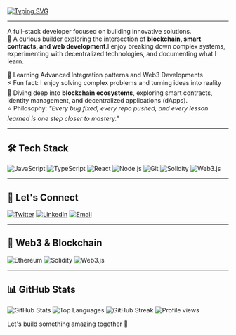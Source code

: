 ## 
[![Typing SVG](https://readme-typing-svg.demolab.com?font=Alan+Sans&weight=700&size=35&pause=1000&center=true&vCenter=true&width=435&lines=Hey+there!%F0%9F%91%8B;I'm+Amas)](https://git.io/typing-svg)

---

A full-stack developer focused on building innovative solutions.  
🚀 A curious builder exploring the intersection of **blockchain, smart contracts, and web development**.I enjoy breaking down complex systems, experimenting with decentralized technologies, and documenting what I learn.  

🌱 Learning Advanced Integration patterns and Web3 Developments  
⚡ Fun fact: I enjoy solving complex problems and turning ideas into reality  
🔗 Diving deep into **blockchain ecosystems**, exploring smart contracts, identity management, and decentralized applications (dApps).  
⭐ Philosophy: *"Every bug fixed, every repo pushed, and every lesson learned is one step closer to mastery."*

---

## 🛠 Tech Stack

![JavaScript](https://img.shields.io/badge/JavaScript-F7DF1E?style=for-the-badge&logo=javascript&logoColor=black)
![TypeScript](https://img.shields.io/badge/TypeScript-3178C6?style=for-the-badge&logo=typescript&logoColor=white)
![React](https://img.shields.io/badge/React-61DAFB?style=for-the-badge&logo=react&logoColor=black)
![Node.js](https://img.shields.io/badge/Node.js-339933?style=for-the-badge&logo=nodedotjs&logoColor=white)
![Git](https://img.shields.io/badge/Git-F05032?style=for-the-badge&logo=git&logoColor=white)
![Solidity](https://img.shields.io/badge/Solidity-363636?style=for-the-badge&logo=solidity&logoColor=white)
![Web3.js](https://img.shields.io/badge/Web3.js-F16822?style=for-the-badge&logo=web3dotjs&logoColor=white)

---
## 🤝 Let's Connect

[![Twitter](https://img.shields.io/badge/Twitter-1DA1F2?style=for-the-badge&logo=twitter&logoColor=white)](https://x.com/Ama_s01)
[![LinkedIn](https://img.shields.io/badge/LinkedIn-0A66C2?style=for-the-badge&logo=linkedin&logoColor=white)](https://www.linkedin.com/in/abdulmujeeb-a-587206225/)
[![Email](https://img.shields.io/badge/Email-D14836?style=for-the-badge&logo=gmail&logoColor=white)](mailto:stealthdev301@gmail.com)

---

## 🔗 Web3 & Blockchain

![Ethereum](https://img.shields.io/badge/Ethereum-3C3C3D?style=for-the-badge&logo=ethereum&logoColor=white)
![Solidity](https://img.shields.io/badge/Solidity-363636?style=for-the-badge&logo=solidity&logoColor=white)
![Web3.js](https://img.shields.io/badge/Web3.js-F16822?style=for-the-badge&logo=web3dotjs&logoColor=white)

---

## 📊 GitHub Stats

![GitHub Stats](https://github-readme-stats.vercel.app/api?username=Amas-01&show_icons=true&theme=tokyonight)
![Top Languages](https://github-readme-stats.vercel.app/api/top-langs/?username=Amas-01&layout=compact&theme=tokyonight)
![GitHub Streak](https://github-readme-streak-stats.herokuapp.com/?user=Amas-01&theme=tokyonight)
![Profile views](https://komarev.com/ghpvc/?username=Amas-01&color=blueviolet&style=for-the-badge)


Let's build something amazing together 🚀
